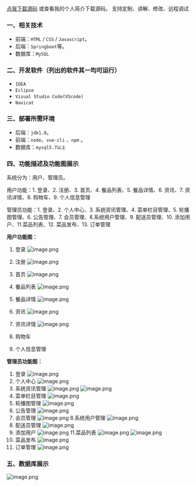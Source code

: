 [点我下载源码](https://www.oneprosol.com/detail/2c209b2f3f414d11a2874243fde63df3) 
或查看我的个人简介下载源码。
支持定制、讲解、修改、远程调试

### 一、相关技术

- 前端：`HTML` / `CSS` / `Javascript`。
- 后端：`Springboot`等。
- 数据库：`MySQL`

### 二、开发软件（列出的软件其一均可运行）

- `IDEA`
- `Eclipse`
- `Visual Studio Code(VScode)`
- `Navicat`

### 三、部署所需环境

- 后端：`jdk1.8`。
- 前端：`node`、`vue-cli` 、`npm`  。
- 数据库：`mysql5.7以上`

### 四、功能描述及功能图展示

系统分为：用户、管理员。

用户功能：1. 登录、2. 注册、3. 首页、4. 餐品列表、5. 餐品详情、6. 资讯、7. 资讯详情、8. 购物车、9. 个人信息管理

管理员功能：1. 登录、2. 个人中心、3. 系统资讯管理、4. 菜单栏目管理、5. 轮播图管理、6. 公告管理、7. 会员管理、8.系统用户管理、9. 配送员管理、10. 添加用户、11.菜品列表、12. 菜品发布、13. 订单管理

**用户功能图：**

1. 登录
   ![image.png](https://pic.picprosol.com/user_upload/47a0c8c315464e69858d8da56b2d15ba/2024-12-21%2019:18:40_image.png)
2. 注册
   ![image.png](https://pic.picprosol.com/user_upload/47a0c8c315464e69858d8da56b2d15ba/2024-12-21%2019:18:49_image.png)
3. 首页
   ![image.png](https://pic.picprosol.com/user_upload/47a0c8c315464e69858d8da56b2d15ba/2024-12-21%2019:19:20_image.png)
4. 餐品列表
   ![image.png](https://pic.picprosol.com/user_upload/47a0c8c315464e69858d8da56b2d15ba/2024-12-21%2019:19:46_image.png)
5. 餐品详情
   ![image.png](https://pic.picprosol.com/user_upload/47a0c8c315464e69858d8da56b2d15ba/2024-12-21%2019:20:07_image.png)
6. 资讯
   ![image.png](https://pic.picprosol.com/user_upload/47a0c8c315464e69858d8da56b2d15ba/2024-12-21%2019:20:27_image.png)
7. 资讯详情
   ![image.png](https://pic.picprosol.com/user_upload/47a0c8c315464e69858d8da56b2d15ba/2024-12-21%2019:20:33_image.png)
8. 购物车

9. 个人信息管理

**管理员功能图：**

1. 登录
   ![image.png](https://pic.picprosol.com/user_upload/47a0c8c315464e69858d8da56b2d15ba/2024-12-21%2019:18:40_image.png)
2. 个人中心
   ![image.png](https://pic.picprosol.com/user_upload/47a0c8c315464e69858d8da56b2d15ba/2024-12-21%2019:25:18_image.png)
3. 系统资讯管理
   ![image.png](https://pic.picprosol.com/user_upload/47a0c8c315464e69858d8da56b2d15ba/2024-12-21%2019:25:31_image.png)
   ![image.png](https://pic.picprosol.com/user_upload/47a0c8c315464e69858d8da56b2d15ba/2024-12-21%2019:25:41_image.png)
4. 菜单栏目管理
   ![image.png](https://pic.picprosol.com/user_upload/47a0c8c315464e69858d8da56b2d15ba/2024-12-21%2019:25:46_image.png)
5. 轮播图管理
   ![image.png](https://pic.picprosol.com/user_upload/47a0c8c315464e69858d8da56b2d15ba/2024-12-21%2019:25:50_image.png)
6. 公告管理
   ![image.png](https://pic.picprosol.com/user_upload/47a0c8c315464e69858d8da56b2d15ba/2024-12-21%2019:25:56_image.png)
7. 会员管理
   ![image.png](https://pic.picprosol.com/user_upload/47a0c8c315464e69858d8da56b2d15ba/2024-12-21%2019:26:02_image.png)
   8.系统用户管理
   ![image.png](https://pic.picprosol.com/user_upload/47a0c8c315464e69858d8da56b2d15ba/2024-12-21%2019:26:05_image.png)
8. 配送员管理
   ![image.png](https://pic.picprosol.com/user_upload/47a0c8c315464e69858d8da56b2d15ba/2024-12-21%2019:26:09_image.png)
9. 添加用户
   ![image.png](https://pic.picprosol.com/user_upload/47a0c8c315464e69858d8da56b2d15ba/2024-12-21%2019:26:13_image.png)
   11.菜品列表
   ![image.png](https://pic.picprosol.com/user_upload/47a0c8c315464e69858d8da56b2d15ba/2024-12-21%2019:26:22_image.png)
   ![image.png](https://pic.picprosol.com/user_upload/47a0c8c315464e69858d8da56b2d15ba/2024-12-21%2019:26:31_image.png)
10. 菜品发布
    ![image.png](https://pic.picprosol.com/user_upload/47a0c8c315464e69858d8da56b2d15ba/2024-12-21%2019:26:39_image.png)
11. 订单管理
    ![image.png](https://pic.picprosol.com/user_upload/47a0c8c315464e69858d8da56b2d15ba/2024-12-21%2019:26:48_image.png)

### 五、数据库展示

![image.png](https://pic.picprosol.com/user_upload/47a0c8c315464e69858d8da56b2d15ba/2024-12-21%2019:27:02_image.png)


